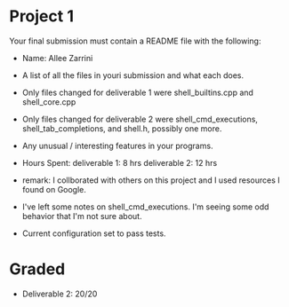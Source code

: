 # Project 1

Your final submission must contain a README file with the following:
 * Name: Allee Zarrini
 * A list of all the files in youri submission and what each does.
  * Only files changed for deliverable 1 were shell_builtins.cpp and shell_core.cpp
  * Only files changed for deliverable 2 were shell_cmd_executions, shell_tab_completions, and shell.h, possibly one more.
 * Any unusual / interesting features in your programs.
 * Hours Spent: 
	deliverable 1: 8 hrs
	deliverable 2: 12 hrs

 * remark: I collborated with others on this project and I used resources I found on Google.
 * I've left some notes on shell_cmd_executions. I'm seeing some odd behavior that I'm not sure about.
 * Current configuration set to pass tests.  

# Graded

   * Deliverable 2: 20/20
